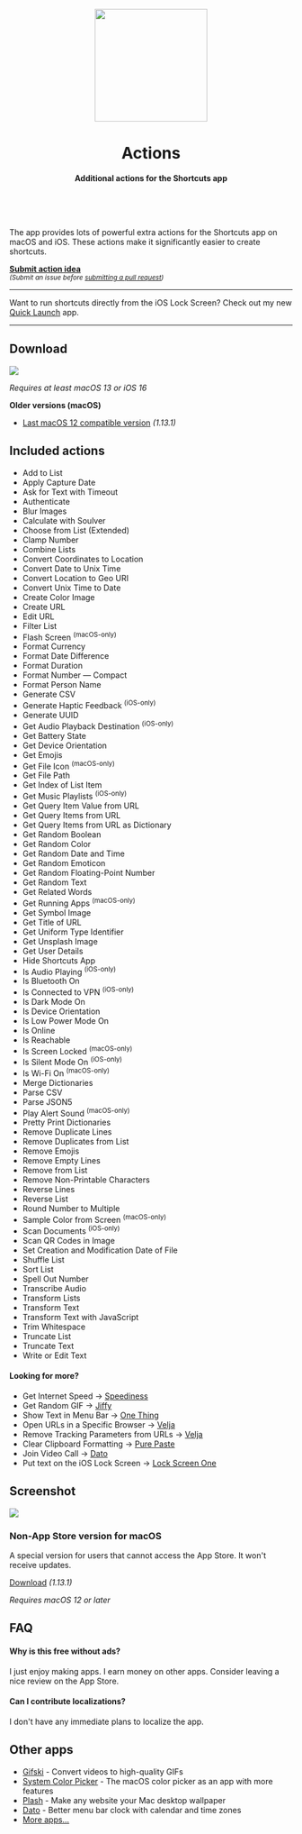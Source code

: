<div align="center">
	<br>
	<a href="https://sindresorhus.com/actions">
		<img src="Stuff/AppIcon-readme.png" width="200" height="200">
	</a>
	<h1>Actions</h1>
	<p>
		<b>Additional actions for the Shortcuts app</b>
	</p>
	<br>
	<br>
	<br>
</div>

The app provides lots of powerful extra actions for the Shortcuts app on macOS and iOS. These actions make it significantly easier to create shortcuts.

[**Submit action idea**](https://github.com/sindresorhus/Actions/issues/new/choose)\
<sub>*(Submit an issue before [submitting a pull request](.github/contributing.md))*</sub>

---

Want to run shortcuts directly from the iOS Lock Screen? Check out my new [Quick Launch](https://sindresorhus.com/quick-launch) app.

---

## Download

[![](https://sindresorhus.com/assets/download-on-app-store-badge.svg)](https://apps.apple.com/app/id1586435171)

*Requires at least macOS 13 or iOS 16*

**Older versions (macOS)**

- [Last macOS 12 compatible version](https://github.com/sindresorhus/Actions/releases/download/v1.13.1/Actions.1.13.1.-.macOS.12.zip) *(1.13.1)*

## Included actions

- Add to List
- Apply Capture Date
- Ask for Text with Timeout
- Authenticate
- Blur Images
- Calculate with Soulver
- Choose from List (Extended)
- Clamp Number
- Combine Lists
- Convert Coordinates to Location
- Convert Date to Unix Time
- Convert Location to Geo URI
- Convert Unix Time to Date
- Create Color Image
- Create URL
- Edit URL
- Filter List
- Flash Screen <sup>(macOS-only)</sup>
- Format Currency
- Format Date Difference
- Format Duration
- Format Number — Compact
- Format Person Name
- Generate CSV
- Generate Haptic Feedback <sup>(iOS-only)</sup>
- Generate UUID
- Get Audio Playback Destination <sup>(iOS-only)</sup>
- Get Battery State
- Get Device Orientation
- Get Emojis
- Get File Icon <sup>(macOS-only)</sup>
- Get File Path
- Get Index of List Item
- Get Music Playlists <sup>(iOS-only)</sup>
- Get Query Item Value from URL
- Get Query Items from URL
- Get Query Items from URL as Dictionary
- Get Random Boolean
- Get Random Color
- Get Random Date and Time
- Get Random Emoticon
- Get Random Floating-Point Number
- Get Random Text
- Get Related Words
- Get Running Apps <sup>(macOS-only)</sup>
- Get Symbol Image
- Get Title of URL
- Get Uniform Type Identifier
- Get Unsplash Image
- Get User Details
- Hide Shortcuts App
- Is Audio Playing <sup>(iOS-only)</sup>
- Is Bluetooth On
- Is Connected to VPN <sup>(iOS-only)</sup>
- Is Dark Mode On
- Is Device Orientation
- Is Low Power Mode On
- Is Online
- Is Reachable
- Is Screen Locked <sup>(macOS-only)</sup>
- Is Silent Mode On <sup>(iOS-only)</sup>
- Is Wi-Fi On <sup>(macOS-only)</sup>
- Merge Dictionaries
- Parse CSV
- Parse JSON5
- Play Alert Sound <sup>(macOS-only)</sup>
- Pretty Print Dictionaries
- Remove Duplicate Lines
- Remove Duplicates from List
- Remove Emojis
- Remove Empty Lines
- Remove from List
- Remove Non-Printable Characters
- Reverse Lines
- Reverse List
- Round Number to Multiple
- Sample Color from Screen <sup>(macOS-only)</sup>
- Scan Documents <sup>(iOS-only)</sup>
- Scan QR Codes in Image
- Set Creation and Modification Date of File
- Shuffle List
- Sort List
- Spell Out Number
- Transcribe Audio
- Transform Lists
- Transform Text
- Transform Text with JavaScript
- Trim Whitespace
- Truncate List
- Truncate Text
- Write or Edit Text

#### Looking for more?

- Get Internet Speed → [Speediness](https://sindresorhus.com/speediness)
- Get Random GIF → [Jiffy](https://sindresorhus.com/jiffy)
- Show Text in Menu Bar → [One Thing](https://sindresorhus.com/one-thing)
- Open URLs in a Specific Browser → [Velja](https://sindresorhus.com/velja)
- Remove Tracking Parameters from URLs → [Velja](https://sindresorhus.com/velja)
- Clear Clipboard Formatting → [Pure Paste](https://sindresorhus.com/pure-paste)
- Join Video Call → [Dato](https://sindresorhus.com/dato)
- Put text on the iOS Lock Screen → [Lock Screen One](https://sindresorhus.com/lock-screen-one)

## Screenshot

![](Stuff/screenshot1.jpg)

### Non-App Store version for macOS

A special version for users that cannot access the App Store. It won't receive updates.

[Download](https://dsc.cloud/sindresorhus/Actions-1.13.1-1661934485) *(1.13.1)*

*Requires macOS 12 or later*

## FAQ

#### Why is this free without ads?

I just enjoy making apps. I earn money on other apps. Consider leaving a nice review on the App Store.

#### Can I contribute localizations?

I don't have any immediate plans to localize the app.

## Other apps

- [Gifski](https://github.com/sindresorhus/Gifski) - Convert videos to high-quality GIFs
- [System Color Picker](https://github.com/sindresorhus/System-Color-Picker) - The macOS color picker as an app with more features
- [Plash](https://github.com/sindresorhus/Plash) - Make any website your Mac desktop wallpaper
- [Dato](https://sindresorhus.com/dato) - Better menu bar clock with calendar and time zones
- [More apps…](https://sindresorhus.com/apps)
